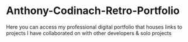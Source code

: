 # Anthony-Codinach-Retro-Portfolio
Here you can access my professional digital portfolio that houses links to projects I have collaborated on with other developers &amp; solo projects
